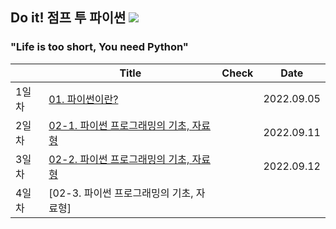 ## Do it! 점프 투 파이썬 <img src="https://img.shields.io/badge/Python-3776AB?style=flat&logo=Python&logoColor=white"/>
### "Life is too short, You need Python"
| | Title | Check | Date |
|-|-------|-------|------|
| 1일차 | [01. 파이썬이란?](https://github.com/ChaCha0924/Jump-to-Python/blob/main/01.%20%ED%8C%8C%EC%9D%B4%EC%8D%AC%EC%9D%B4%EB%9E%80%20%EB%AC%B4%EC%97%87%EC%9D%B8%EA%B0%80.ipynb) | | 2022.09.05 |
| 2일차 | [02-1. 파이썬 프로그래밍의 기초, 자료형](https://github.com/ChaCha0924/Jump-to-Python/blob/main/02-1.%20%ED%8C%8C%EC%9D%B4%EC%8D%AC%20%ED%94%84%EB%A1%9C%EA%B7%B8%EB%9E%98%EB%B0%8D%EC%9D%98%20%EA%B8%B0%EC%B4%88%2C%20%EC%9E%90%EB%A3%8C%ED%98%95.ipynb) | | 2022.09.11 |
| 3일차 | [02-2. 파이썬 프로그래밍의 기초, 자료형](https://github.com/ChaCha0924/Jump-to-Python/blob/main/02-2.%20%ED%8C%8C%EC%9D%B4%EC%8D%AC%20%ED%94%84%EB%A1%9C%EA%B7%B8%EB%9E%98%EB%B0%8D%EC%9D%98%20%EA%B8%B0%EC%B4%88%2C%20%EC%9E%90%EB%A3%8C%ED%98%95.ipynb) | | 2022.09.12 |
| 4일차 | [02-3. 파이썬 프로그래밍의 기초, 자료형] | | |
